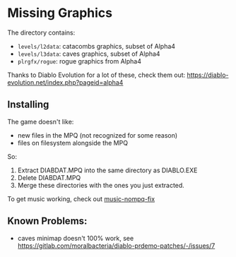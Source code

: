 # Missing Graphics

The directory contains:

* `levels/l2data`: catacombs graphics, subset of Alpha4
* `levels/l3data`: caves graphics, subset of Alpha4
* `plrgfx/rogue`: rogue graphics from Alpha4

Thanks to Diablo Evolution for a lot of these, check them out: https://diablo-evolution.net/index.php?pageid=alpha4

## Installing

The game doesn't like:

  * new files in the MPQ (not recognized for some reason)
  * files on filesystem alongside the MPQ

So:

1. Extract DIABDAT.MPQ into the same directory as DIABLO.EXE
2. Delete DIABDAT.MPQ
3. Merge these directories with the ones you just extracted.

To get music working, check out [music-nompq-fix](../music-nompq-fix)

## Known Problems:

* caves minimap doesn't 100% work, see https://gitlab.com/moralbacteria/diablo-prdemo-patches/-/issues/7
